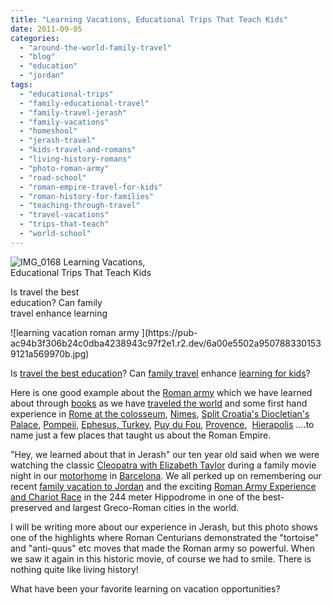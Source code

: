 ```yaml
---
title: "Learning Vacations, Educational Trips That Teach Kids"
date: 2011-09-05
categories: 
  - "around-the-world-family-travel"
  - "blog"
  - "education"
  - "jordan"
tags: 
  - "educational-trips"
  - "family-educational-travel"
  - "family-travel-jerash"
  - "family-vacations"
  - "homeshool"
  - "jerash-travel"
  - "kids-travel-and-romans"
  - "living-history-romans"
  - "photo-roman-army"
  - "road-school"
  - "roman-empire-travel-for-kids"
  - "roman-history-for-families"
  - "teaching-through-travel"
  - "travel-vacations"
  - "trips-that-teach"
  - "world-school"
---
```


![IMG_0168](https://pub-ac94b3f306b24c0dba4238943c97f2e1.r2.dev/6a00e5502a95078833014e8b15c3e8970d.jpg) Learning Vacations,  
Educational Trips That Teach Kids

Is travel the best  
education? Can family  
travel enhance learning

<!--more--> ![learning vacation roman army ](https://pub-ac94b3f306b24c0dba4238943c97f2e1.r2.dev/6a00e5502a9507883301539121a569970b.jpg)  
  
  
Is [travel the best education](https://pub-ac94b3f306b24c0dba4238943c97f2e1.r2.dev/2010/04/family-travel-homeschool-education-global-students-lifestyle-design-location-independent-4hww-around.html "travel best education")? Can [family travel](https://pub-ac94b3f306b24c0dba4238943c97f2e1.r2.dev/2010/09/8-reasons-for-a-family-world-trip-international-vacations-holidays-abroad-longterm-travel-rtw.html "family travel") enhance [learning for kids](https://pub-ac94b3f306b24c0dba4238943c97f2e1.r2.dev/2010/08/10-tips-for-travel-tours-museums-with-kids-family-friendly-travel-advice-information-help-education.html "learning for kids travel")?  
  
Here is one good example about the [Roman army](http://en.wikipedia.org/wiki/Roman_army "roman army") which we have learned about through [books](https://pub-ac94b3f306b24c0dba4238943c97f2e1.r2.dev/books_travel_books_for_kids/ "books travel kids") as we have [traveled the world](https://pub-ac94b3f306b24c0dba4238943c97f2e1.r2.dev/2009/04/how-to-travel-the-world-as-a-digital-nomad-family.html "travel the world as family") and some first hand experience in [Rome at the colosseum](https://pub-ac94b3f306b24c0dba4238943c97f2e1.r2.dev/2007/05/colosseum-forum.html "Rome colosseum"), [Nimes](https://pub-ac94b3f306b24c0dba4238943c97f2e1.r2.dev/2010/08/beautiful-photo-of-nimes-france-.html "Nimes"), [Split Croatia's Diocletian's Palace](https://pub-ac94b3f306b24c0dba4238943c97f2e1.r2.dev/2007/09/split-diocletia.html "split croatia's diocletia palace"), [Pompeii](https://pub-ac94b3f306b24c0dba4238943c97f2e1.r2.dev/2008/04/pompeiiburied-a.html "pompeii travel"), [Ephesus, Turkey](https://pub-ac94b3f306b24c0dba4238943c97f2e1.r2.dev/2007/08/ephesus-museum.html "Ephesus Turkey museum"), [Puy du Fou](https://pub-ac94b3f306b24c0dba4238943c97f2e1.r2.dev/2009/06/family-travel-photofrance-puy-du-fou-theme-park-1.html "Puy du Fou, France"), [Provence](https://pub-ac94b3f306b24c0dba4238943c97f2e1.r2.dev/2006/10/roman-holiday-i.html "provence"),  [Hierapolis](Hierapolis "hierapolis, Turkey") ....to name just a few places that taught us about the Roman Empire.  
  
"Hey, we learned about that in Jerash" our ten year old said when we were watching the classic [Cleopatra with Elizabeth Taylor](http://www.youtube.com/watch?gl=US&v=NGDyZHlHklo "cleopatra with elizabeth taylo") during a family movie night in our [motorhome](https://pub-ac94b3f306b24c0dba4238943c97f2e1.r2.dev/2010/05/camping-europe-in-a-motorhome-rv-5-best-sites-roadtrip-europe-family-travel-budget-best-price.html "motorhome europe") in [Barcelona](https://pub-ac94b3f306b24c0dba4238943c97f2e1.r2.dev/2011/07/what-our-nomadic-travel-lifestyle-looks-like-family-fun.html "Barcelona camping"). We all perked up on remembering our recent [family vacation to Jordan](https://pub-ac94b3f306b24c0dba4238943c97f2e1.r2.dev/2011/05/jordan-family-travel-is-it-safe.html "family vacation jordan") and the exciting [Roman Army Experience and Chariot Race](http://www.jerashchariots.com/ "roman army and chariot race") in the 244 meter Hippodrome in one of the best-preserved and largest Greco-Roman cities in the world.  
  
I will be writing more about our experience in Jerash, but this photo shows one of the highlights where Roman Centurians demonstrated the "tortoise" and "anti-quus" etc moves that made the Roman army so powerful. When we saw it again in this historic movie, of course we had to smile. There is nothing quite like living history!  
  
What have been your favorite learning on vacation opportunities?
